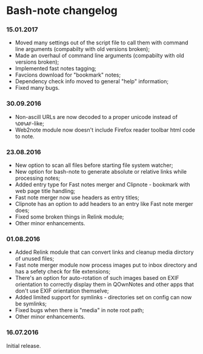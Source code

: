 Bash-note changelog
=========

### 15.01.2017
- Moved many settings out of the script file to call them with command line arguments (compabilty with old versions broken);
- Made an overhaul of command line arguments (compabilty with old versions broken);
- Implemented fast notes tagging;
- Favcions download for "bookmark" notes;
- Dependency check info moved to general "help" information;
- Fixed many bugs.

### 30.09.2016
- Non-ascill URLs are now decoded to a proper unicode instead of `%D0%AF`-like;
- Web2note module now doesn't include Firefox reader toolbar html code to note.

### 23.08.2016 
- New option to scan all files before starting file system watcher;  
- New option for bash-note to generate absolute or relative links while processing notes;  
- Added entry type for Fast notes merger and Clipnote - bookmark with web page title handling;  
- Fast note merger now use headers as entry titles;  
- Clipnote has an option to add headers to an entry like Fast note merger does;    
- Fixed some broken things in Relink module;  
- Other minor enhancements.

### 01.08.2016 
- Added Relink module that can convert links and cleanup media dirctory of unused files;  
- Fast note merger module now process images put to inbox directory and has a sefety check for file extensions;  
- There's an option for auto-rotation of such images based on EXIF orientation to correctly display them in QOwnNotes and other apps that don't use EXIF orientation themselve;  
- Added limited support for symlinks - directories set on config can now be symlinks;  
- Fixed bugs when there is "media" in note root path;  
- Other minor enhancements.

### 16.07.2016 
Initial release. 
